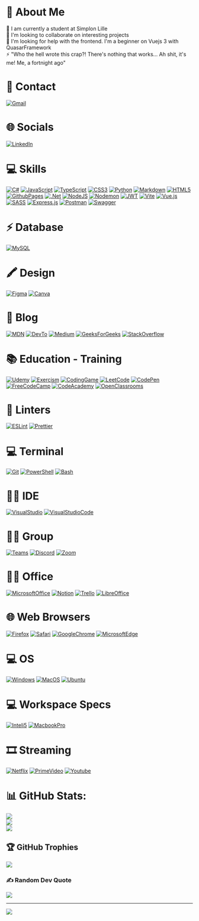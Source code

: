 # 💫 About Me
🔭 I am currently a student at Simplon Lille<br>👯 I'm looking to collaborate on interesting projects<br>🤝 I'm looking for help with the frontend. I'm a beginner on Vuejs 3 with QuasarFramework<br>⚡ "Who the hell wrote this crap?! There's nothing that works... Ah shit, it's me! Me, a fortnight ago"

# 📱 Contact
[![Gmail](https://img.shields.io/badge/Gmail-D14836?style=for-the-badge&logo=gmail&logoColor=white)](mailto:angeldaniel.pastorrojas@gmail.com?subject=First_Contac)

# 🌐 Socials
[![LinkedIn](https://img.shields.io/badge/LinkedIn-0077B5?style=for-the-badge&logo=linkedin&logoColor=white)](https://www.linkedin.com/in/angel-daniel-pastor-rojas/)

# 💻 Skills
[![C#](https://img.shields.io/badge/c%23-%23239120.svg?style=for-the-badge&logo=csharp&logoColor=white)](https://learn.microsoft.com/fr-fr/dotnet/csharp/)
[![JavaScript](https://img.shields.io/badge/javascript-%23323330.svg?style=for-the-badge&logo=javascript&logoColor=%23F7DF1E)](https://developer.mozilla.org/fr/docs/Web/JavaScript)
[![TypeScript](https://img.shields.io/badge/TypeScript-007ACC?style=for-the-badge&logo=typescript&logoColor=white)](https://www.typescriptlang.org/)
[![CSS3](https://img.shields.io/badge/css3-%231572B6.svg?style=for-the-badge&logo=css3&logoColor=white)](https://developer.mozilla.org/fr/docs/Web/CSS)
[![Python](https://img.shields.io/badge/python-3670A0?style=for-the-badge&logo=python&logoColor=ffdd54)](https://www.python.org/)
[![Markdown](https://img.shields.io/badge/markdown-%23000000.svg?style=for-the-badge&logo=markdown&logoColor=white)](https://www.markdownguide.org/)
[![HTML5](https://img.shields.io/badge/html5-%23E34F26.svg?style=for-the-badge&logo=html5&logoColor=white)](https://developer.mozilla.org/fr/docs/Web/HTML)
[![GithubPages](https://img.shields.io/badge/github%20pages-121013?style=for-the-badge&logo=github&logoColor=white)](https://pages.github.com/)
[![.Net](https://img.shields.io/badge/.NET-5C2D91?style=for-the-badge&logo=.net&logoColor=white)](https://learn.microsoft.com/fr-fr/dotnet/)
[![NodeJS](https://img.shields.io/badge/node.js-6DA55F?style=for-the-badge&logo=node.js&logoColor=white)](https://nodejs.org/fr)
[![Nodemon](https://img.shields.io/badge/NODEMON-%23323330.svg?style=for-the-badge&logo=nodemon&logoColor=%BBDEAD)](https://nodemon.io/)
[![JWT](https://img.shields.io/badge/JWT-black?style=for-the-badge&logo=JSON%20web%20tokens)](https://jwt.io/)
[![Vite](https://img.shields.io/badge/vite-%23646CFF.svg?style=for-the-badge&logo=vite&logoColor=white)](https://vitejs.dev/)
[![Vue.js](https://img.shields.io/badge/vue.js-%2335495e.svg?style=for-the-badge&logo=vuedotjs&logoColor=%234FC08D)](https://vuejs.org/)
[![SASS](https://img.shields.io/badge/SASS-hotpink.svg?style=for-the-badge&logo=SASS&logoColor=white)](https://sass-lang.com/)
[![Express.js](https://img.shields.io/badge/express.js-%23404d59.svg?style=for-the-badge&logo=express&logoColor=%2361DAFB)](https://expressjs.com/fr/)
[![Postman](https://img.shields.io/badge/Postman-FF6C37?style=for-the-badge&logo=postman&logoColor=white)](https://www.postman.com)
[![Swagger](https://img.shields.io/badge/-Swagger-%23Clojure?style=for-the-badge&logo=swagger&logoColor=white)](https://swagger.io/)

# ⚡ Database 
[![MySQL](https://img.shields.io/badge/mysql-4479A1.svg?style=for-the-badge&logo=mysql&logoColor=white)](https://www.mysql.com/fr/)

# 🖍 Design 
[![Figma](https://img.shields.io/badge/figma-%23F24E1E.svg?style=for-the-badge&logo=figma&logoColor=white)](https://www.figma.com/fr-fr/)
[![Canva](https://img.shields.io/badge/Canva-%2300C4CC.svg?style=for-the-badge&logo=Canva&logoColor=white)](https://www.canva.com/fr_fr/)

# 📝 Blog 
[![MDN](https://img.shields.io/badge/MDN_Web_Docs-black?style=for-the-badge&logo=mdnwebdocs&logoColor=white)](https://developer.mozilla.org/fr/)
[![DevTo](https://img.shields.io/badge/dev.to-0A0A0A?style=for-the-badge&logo=devdotto&logoColor=white)](https://dev.to/)
[![Medium](https://img.shields.io/badge/Medium-12100E?style=for-the-badge&logo=medium&logoColor=white)](https://medium.com/)
[![GeeksForGeeks](https://img.shields.io/badge/GeeksforGeeks-298D46?style=for-the-badge&logo=geeksforgeeks&logoColor=white)](https://www.geeksforgeeks.org/)
[![StackOverflow](https://aleen42.github.io/badges/src/stackoverflow.svg)](https://stackoverflow.com/)

# 📚 Education - Training
[![Udemy](https://img.shields.io/badge/Udemy-EC5252?style=for-the-badge&logo=Udemy&logoColor=white)](https://www.udemy.com/)
[![Exercism](https://img.shields.io/badge/Exercism-009CAB?style=for-the-badge&logo=exercism&logoColor=white)](https://exercism.org/)
[![CodingGame](https://img.shields.io/badge/CodinGame-F2BB13?style=for-the-badge&logo=codingame&logoColor=white)](https://www.codingame.com/)
[![LeetCode](https://img.shields.io/badge/-LeetCode-FFA116?style=for-the-badge&logo=LeetCode&logoColor=black)](https://leetcode.com/explore/)
[![CodePen](https://img.shields.io/badge/Codepen-000000?style=for-the-badge&logo=codepen&logoColor=white)](https://codepen.io/)
[![FreeCodeCamp](https://img.shields.io/badge/freecodecamp-27273D?style=for-the-badge&logo=freecodecamp&logoColor=white)](https://www.freecodecamp.org/)
[![CodeAcademy](https://img.shields.io/badge/Codecademy-FFF0E5?style=for-the-badge&logo=codecademy&logoColor=303347)](https://www.codecademy.com/)
[![OpenClassrooms](https://img.shields.io/badge/OpenClassrooms-5C2D91?style=for-the-badge&logo=OpenClassrooms&logoColor=white)](https://openclassrooms.com/fr/)

# 🧐 Linters
[![ESLint](https://img.shields.io/badge/ESLint-4B3263?style=for-the-badge&logo=eslint&logoColor=white)](https://eslint.org/)
[![Prettier](https://img.shields.io/badge/prettier-1A2C34?style=for-the-badge&logo=prettier&logoColor=F7BA3E)](https://prettier.io/)

# 💻 Terminal 
[![Git](https://img.shields.io/badge/git-%23F05033.svg?style=for-the-badge&logo=git&logoColor=white)](https://git-scm.com/)
[![PowerShell](https://img.shields.io/badge/powershell-5391FE?style=for-the-badge&logo=powershell&logoColor=white)](https://learn.microsoft.com/fr-fr/powershell/scripting/overview?view=powershell-7.4)
[![Bash](https://img.shields.io/badge/Bash-4D4D4D?style=for-the-badge&logo=windows%20terminal&logoColor=white)](https://doc.ubuntu-fr.org/shell)

# 👩‍💻 IDE
[![VisualStudio](https://img.shields.io/badge/Visual_Studio-5C2D91?style=for-the-badge&logo=visual%20studio&logoColor=white)](https://visualstudio.microsoft.com/fr/)
[![VisualStudioCode](https://img.shields.io/badge/Visual_Studio_Code-0078D4?style=for-the-badge&logo=visual%20studio%20code&logoColor=white)](https://code.visualstudio.com/)

# 🤜🤛 Group
[![Teams](https://img.shields.io/badge/Microsoft_Teams-6264A7?style=for-the-badge&logo=microsoft-teams&logoColor=white)](https://teams.microsoft.com/)
[![Discord](https://img.shields.io/badge/Discord-7289DA?style=for-the-badge&logo=discord&logoColor=white)](https://discord.com/)
[![Zoom](https://img.shields.io/badge/Zoom-2D8CFF?style=for-the-badge&logo=zoom&logoColor=white)](https://zoom.us/fr/)

# 👨‍💻 Office 
[![MicrosoftOffice](https://img.shields.io/badge/Microsoft_Office-D83B01?style=for-the-badge&logo=microsoft-office&logoColor=white)](https://www.microsoft.com/fr-fr/microsoft-365/microsoft-office)
[![Notion](https://img.shields.io/badge/Notion-000000?style=for-the-badge&logo=notion&logoColor=white)](https://www.notion.so/)
[![Trello](https://img.shields.io/badge/Trello-%23026AA7.svg?style=for-the-badge&logo=Trello&logoColor=white)](https://trello.com/)
[![LibreOffice](https://img.shields.io/badge/LibreOffice-18A303?style=for-the-badge&logo=LibreOffice&logoColor=white)](https://fr.libreoffice.org/)

# 🌐 Web Browsers
[![Firefox](https://img.shields.io/badge/Firefox_Browser-FF7139?style=for-the-badge&logo=Firefox-Browser&logoColor=white)](https://www.mozilla.org/fr/firefox/new/)
[![Safari](https://img.shields.io/badge/Safari-FF1B2D?style=for-the-badge&logo=Safari&logoColor=white)](https://www.apple.com/fr/safari/)
[![GoogleChrome](https://img.shields.io/badge/Google_chrome-4285F4?style=for-the-badge&logo=Google-chrome&logoColor=white)](https://www.google.com/intl/fr_fr/chrome/)
[![MicrosoftEdge](https://img.shields.io/badge/Microsoft_Edge-0078D7?style=for-the-badge&logo=Microsoft-edge&logoColor=white)](https://www.microsoft.com/fr-fr/edge?form=MA13FJ)

# 💻 OS 
[![Windows](https://img.shields.io/badge/Windows-0078D6?style=for-the-badge&logo=windows&logoColor=white)](https://www.microsoft.com/fr-fr/windows)
[![MacOS](https://img.shields.io/badge/mac%20os-000000?style=for-the-badge&logo=apple&logoColor=white)](https://www.apple.com/fr/macos/sonoma/)
[![Ubuntu](https://img.shields.io/badge/Ubuntu-E95420?style=for-the-badge&logo=ubuntu&logoColor=white)](https://www.ubuntu-fr.org/)

# 💻 Workspace Specs
[![Inteli5](https://img.shields.io/badge/Intel-Core_i5_11th-0071C5?style=for-the-badge&logo=intel&logoColor=white)](https://www.intel.fr/content/www/fr/fr/products/sku/208658/intel-core-i51135g7-processor-8m-cache-up-to-4-20-ghz/specifications.html)
[![MacbookPro](https://img.shields.io/badge/Apple-MacBook_Pro_M2-999999?style=for-the-badge&logo=apple&logoColor=white)](https://www.apple.com/fr/macbook-pro/compare/?modelList=MacBookPro-13-M2,MacBook-Pro-14-M2)

# 🎞 Streaming
[![Netflix](https://img.shields.io/badge/Netflix-E50914?style=for-the-badge&logo=netflix&logoColor=white)](https://www.netflix.com/fr/)
[![PrimeVideo](https://img.shields.io/badge/Amazon%20Prime-00A8E1?style=for-the-badge&logo=netflix&logoColor=white)](https://www.primevideo.com/)
[![Youtube](https://img.shields.io/badge/YouTube-FF0000?style=for-the-badge&logo=youtube&logoColor=white)](https://www.youtube.com/)

# 📊 GitHub Stats:
![](https://github-readme-stats.vercel.app/api?username=AngelPASTORROJAS&theme=dark&hide_border=true&include_all_commits=true&count_private=true)<br/>
![](https://github-readme-streak-stats.herokuapp.com/?user=AngelPASTORROJAS&theme=dark&hide_border=true)<br/>
![](https://github-readme-stats.vercel.app/api/top-langs/?username=AngelPASTORROJAS&theme=dark&hide_border=true&include_all_commits=true&count_private=true&layout=compact)

## 🏆 GitHub Trophies
![](https://github-profile-trophy.vercel.app/?username=AngelPASTORROJAS&theme=onedark&no-frame=false&no-bg=true&margin-w=4)

### ✍️ Random Dev Quote
![](https://quotes-github-readme.vercel.app/api?type=horizontal&theme=radical)

---
[![](https://visitcount.itsvg.in/api?id=AngelPASTORROJAS&icon=0&color=1)](https://visitcount.itsvg.in)

<!-- Proudly created with GPRM ( https://gprm.itsvg.in ) -->
